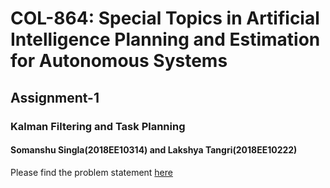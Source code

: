 # COL-864: Special Topics in Artificial Intelligence Planning and Estimation for Autonomous Systems     
## Assignment-1    
### Kalman Filtering and Task Planning    

#### Somanshu Singla(2018EE10314) and Lakshya Tangri(2018EE10222)

Please find the problem statement [here](./Problem_Statement.pdf)
